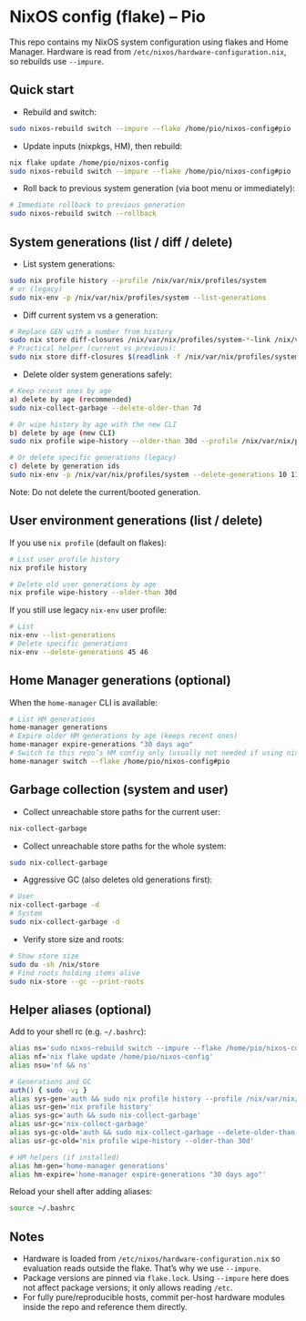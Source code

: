 # NixOS config (flake) – Pio

This repo contains my NixOS system configuration using flakes and Home Manager.
Hardware is read from `/etc/nixos/hardware-configuration.nix`, so rebuilds use `--impure`.

## Quick start

- Rebuild and switch:
```bash
sudo nixos-rebuild switch --impure --flake /home/pio/nixos-config#pio
```

- Update inputs (nixpkgs, HM), then rebuild:
```bash
nix flake update /home/pio/nixos-config
sudo nixos-rebuild switch --impure --flake /home/pio/nixos-config#pio
```

- Roll back to previous system generation (via boot menu or immediately):
```bash
# Immediate rollback to previous generation
sudo nixos-rebuild switch --rollback
```

## System generations (list / diff / delete)

- List system generations:
```bash
sudo nix profile history --profile /nix/var/nix/profiles/system
# or (legacy)
sudo nix-env -p /nix/var/nix/profiles/system --list-generations
```

- Diff current system vs a generation:
```bash
# Replace GEN with a number from history
sudo nix store diff-closures /nix/var/nix/profiles/system-*-link /nix/var/nix/profiles/system-*-link
# Practical helper (current vs previous):
sudo nix store diff-closures $(readlink -f /nix/var/nix/profiles/system) $(ls -d /nix/var/nix/profiles/system-*-link | tail -n2 | head -n1)
```

- Delete older system generations safely:
```bash
# Keep recent ones by age
a) delete by age (recommended)
sudo nix-collect-garbage --delete-older-than 7d

# Or wipe history by age with the new CLI
b) delete by age (new CLI)
sudo nix profile wipe-history --older-than 30d --profile /nix/var/nix/profiles/system

# Or delete specific generations (legacy)
c) delete by generation ids
sudo nix-env -p /nix/var/nix/profiles/system --delete-generations 10 11 12
```

Note: Do not delete the current/booted generation.

## User environment generations (list / delete)

If you use `nix profile` (default on flakes):
```bash
# List user profile history
nix profile history

# Delete old user generations by age
nix profile wipe-history --older-than 30d
```

If you still use legacy `nix-env` user profile:
```bash
# List
nix-env --list-generations
# Delete specific generations
nix-env --delete-generations 45 46
```

## Home Manager generations (optional)

When the `home-manager` CLI is available:
```bash
# List HM generations
home-manager generations
# Expire older HM generations by age (keeps recent ones)
home-manager expire-generations "30 days ago"
# Switch to this repo’s HM config only (usually not needed if using nixos-rebuild)
home-manager switch --flake /home/pio/nixos-config#pio
```

## Garbage collection (system and user)

- Collect unreachable store paths for the current user:
```bash
nix-collect-garbage
```

- Collect unreachable store paths for the whole system:
```bash
sudo nix-collect-garbage
```

- Aggressive GC (also deletes old generations first):
```bash
# User
nix-collect-garbage -d
# System
sudo nix-collect-garbage -d
```

- Verify store size and roots:
```bash
# Show store size
sudo du -sh /nix/store
# Find roots holding items alive
sudo nix-store --gc --print-roots
```

## Helper aliases (optional)

Add to your shell rc (e.g. `~/.bashrc`):
```bash
alias ns='sudo nixos-rebuild switch --impure --flake /home/pio/nixos-config#pio'
alias nf='nix flake update /home/pio/nixos-config'
alias nsu='nf && ns'

# Generations and GC
auth() { sudo -v; }
alias sys-gen='auth && sudo nix profile history --profile /nix/var/nix/profiles/system'
alias usr-gen='nix profile history'
alias sys-gc='auth && sudo nix-collect-garbage'
alias usr-gc='nix-collect-garbage'
alias sys-gc-old='auth && sudo nix-collect-garbage --delete-older-than 7d'
alias usr-gc-old='nix profile wipe-history --older-than 30d'

# HM helpers (if installed)
alias hm-gen='home-manager generations'
alias hm-expire='home-manager expire-generations "30 days ago"'
```
Reload your shell after adding aliases:
```bash
source ~/.bashrc
```

## Notes

- Hardware is loaded from `/etc/nixos/hardware-configuration.nix` so evaluation reads outside the flake. That’s why we use `--impure`.
- Package versions are pinned via `flake.lock`. Using `--impure` here does not affect package versions; it only allows reading `/etc`.
- For fully pure/reproducible hosts, commit per-host hardware modules inside the repo and reference them directly. 